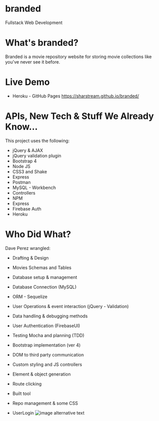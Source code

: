# branded

Fullstack Web Development

# What's branded?
Branded is a movie repository website for storing movie collections like you've never see it before.

# Live Demo
* Heroku - GitHub Pages https://sharstream.github.io/branded/

# APIs, New Tech & Stuff We Already Know...
This project uses the following:
* jQuery & AJAX
* jQuery validation plugin
* Bootstrap 4
* Node JS
* CSS3 and Shake
* Express
* Postman
* MySQL - Workbench
* Controllers
* NPM
* Express
* Firebase Auth
* Heroku

# Who Did What?
Dave Perez wrangled:
* Drafting & Design
* Movies Schemas and Tables
* Database setup & management
* Database Connection (MySQL)
* ORM - Sequelize
* User Operations & event interaction (jQuery - Validation)
* Data handling & debugging methods
* User Authentication (FirebaseUI)
* Testing Mocha and planning (TDD)
* Bootstrap implementation (ver 4)
* DOM to third party communication
* Custom styling and JS controllers
* Element & object generation
* Route clicking
* Built tool
* Repo management & some CSS

* UserLogin
![image alternative text](https://i.imgur.com/eoOnf16.png)
